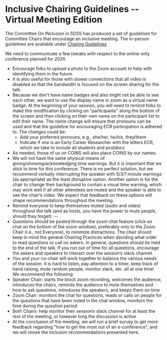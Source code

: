 # Inclusive Chairing Guidelines -- Virtual Meeting Edition

The Committee On INclusion in SDSS has produced a set of guidelines for Committee Chairs that encourage an inclusive meeting. The in-person guidelines are available under [Charing Guidelines](chairing_guidelines.md)


We need to communicate a few tweaks with respect to the online-only conference planned for 2020. 
- Encourage folks to upload a photo to the Zoom account to help with identifying them in the future. 
- It is also useful for those with slower connections that all video is disabled so that the bandwidth is focused on the screen sharing for the talk. 
- Because we don't have name badges and also might not be able to see each other, we want to use the display name in zoom as a virtual name badge. At the beginning of your session, you will need to remind folks to make this modification by clicking on "participants" along the bottom of the screen and then clicking on their own name on the participant list to edit their name. The name change will ensure that pronouns can be used and that the guideline for encouraging ECR participation is adhered to. The changes could be:
  - Add your preferred pronouns, e.g.,  she/her, he/his, they/them
  - Indicate if one is an Early Career Researcher with the letters ECR, which we take to include all students and postdocs
 - As needed, those of us on COINS will also place COINS by our names. 
- We will not have the same physical means of giving/showing/acknowledging time warnings. But it is important that we stick to time for this conference. There is no perfect solution, but we recommend verbally interrupting the speaker with 5/3/1 minute warnings (as appropriate) as the least disruptive option.  Another option is for the chair to change their background to contain a visual time warning, which may work well if all other attendees are muted and the speaker is able to see the chair’s video.  We expect that feedback on these options will shape recommendations throughout the meeting.
- Remind everyone to keep themselves muted (audio and video) throughout the talk (and as hosts, you have the power to mute people, should they forget). --
- Questions should be posted through the zoom chat feature (click on chat on the bottom of the zoom window), preferably only to the Zoom Chair (i.e., not Everyone), to minimize distractions.  The chair should keep in mind the general Chairing Practices when deciding what order to read questions or call on askers.  In general, questions should be held to the end of the talk.  If you run out of time for all questions, encourage the askers and speakers to interact over the session’s slack channel.
- You and your co-chair will work together to balance the various needs of the session. It is hard to listen, pay attention to a timer, keep track of hand raising, mute random people, monitor slack, etc. all at one time! We recommend the following:
 - Speaker Chair: starts the block zoom recording, welcomes the audience, introduces the chairs, reminds the audience to mute themselves and how to ask questions, introduces the speakers, and keeps them on time
 - Zoom Chair: monitors the chat for questions, reads or calls on people for the questions that have been noted in the chat window, monitors the time during the question period
 - Both Chairs: help monitor their session’s slack channel for at least the rest of the meeting, or however long the discussion is active
- At the conclusion of the meeting, we will run a brief survey to get more feedback regarding "how to get the most out of an e-conference", and we will revise the inclusion recommendations presented here.
